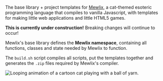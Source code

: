 The base library + project templates for [Mewlix](https://github.com/kbmackenzie/mewlix), a cat-themed esoteric programming language that compiles to vanilla Javascript, with templates for making little web applications and little HTML5 games.

**This is currently under construction!** Breaking changes will continue to occur!

Mewlix's base library defines the **Mewlix namespace**, containing all functions, classes and state needed by Mewlix to function.

The `build.sh` script compiles all scripts, put the templates together and generates the `.zip` files required by Mewlix's compiler.

![Looping animation of a cartoon cat playing with a ball of yarn.](https://github.com/kbmackenzie/mewlix/wiki/imgs/cat-yarnball.webp)
